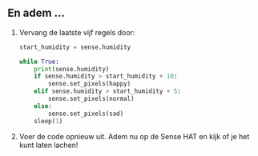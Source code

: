 ## En adem ...

1. Vervang de laatste vijf regels door:
    
    ```python
    start_humidity = sense.humidity
    
    while True:
        print(sense.humidity)
        if sense.humidity > start_humidity + 10:
            sense.set_pixels(happy)
        elif sense.humidity > start_humidity + 5:
            sense.set_pixels(normal)
        else:
            sense.set_pixels(sad)
        sleep(1)
    ```

2. Voer de code opnieuw uit. Adem nu op de Sense HAT en kijk of je het kunt laten lachen!